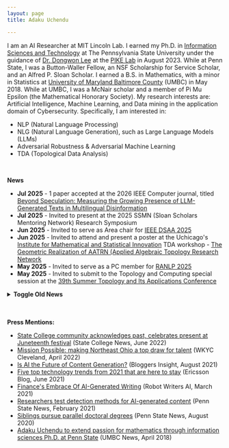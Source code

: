 ```yaml
---
layout: page
title: Adaku Uchendu 

---
```

I am an AI Researcher at MIT Lincoln Lab. I earned my Ph.D. in [Information Sciences and Technology](https://ist.psu.edu/) at The Pennsylvania State University under the guidance of [Dr. Dongwon Lee](http://pike.psu.edu/dongwon/) at the [PIKE Lab](http://pike.psu.edu/) in August 2023. While at Penn State, I was a Button-Waller Fellow, an NSF Scholarship for Service Scholar, and an Alfred P. Sloan Scholar. I earned a B.S. in Mathematics, with a minor in Statistics at [University of Maryland Baltimore County](https://umbc.edu/) (UMBC) in May 2018. While at UMBC, I was a McNair scholar and a member of Pi Mu Epsilon (the Mathematical Honorary Society). My research interests are: Artificial Intelligence, Machine Learning, and Data mining in the application domain of Cybersecurity. 
Specifically, I am interested in:
* NLP (Natural Language Processing)
* NLG (Natural Language Generation), such as Large Language Models (LLMs) 
* Adversarial Robustness & Adversarial Machine Learning  
* TDA (Topological Data Analysis)


<br>

**News**
* **Jul 2025** - 1 paper accepted at the 2026 IEEE Computer journal, titled [Beyond Speculation: Measuring the Growing Presence of LLM-Generated Texts in Multilingual Disinformation](https://arxiv.org/abs/2503.23242)
* **Jul 2025** - Invited to present at the 2025 SSMN (Sloan Scholars Mentoring Network) Research Symposium 
* **Jun 2025** - Invited to serve as Area chair for [IEEE DSAA 2025](https://dsaa.ieee.org/2025/)
* **Jun 2025** - Invited to attend and present a poster at the Uchicago's [Institute for Mathematical and Statistical Innovation](https://www.imsi.institute/) TDA workshop - [The Geometric Realization of AATRN (Applied Algebraic Topology Research Network](https://www.imsi.institute/activities/the-geometric-realization-of-aatrn-applied-algebraic-topology-research-network/)
* **May 2025** - Invited to serve as a PC member for [RANLP 2025](https://ranlp.org/ranlp2025/)
* **May 2025** - Invited to submit to the Topology and Computing special session at the [39th Summer Topology and Its Applications Conference](https://preview.scholarlattice.org/collections/26c1e386-636e-4ed2-8818-3ec1444a4e98)

<details>
    <summary><b>Toggle Old News</b></summary>
    <li> <b>Apr 2025</b> - Invited to serve as Senior Area Chair (SAC) for EMNLP 2025 </li>
    <li> <b>Mar 2025</b> - A new preprint, about investigating the prevalence of machine-generated texts in disinformation datasets - 
        <a href="https://arxiv.org/abs/2503.23242">Beyond speculation: Measuring the growing presence of LLM-generated texts in multilingual disinformation</a> </li>
    <li> <b>Mar 2025</b> - 1 paper on <a href="https://arxiv.org/abs/2503.19099">Obfuscation and Impersonation attacks</a> accepted to <a href="https://www.nlp4dh.com/nlp4dh-2025">NLP4DH</a> </li>
   <li> <b>Mar 2025</b> - Served on a panel for UMBC McNair's <a href="https://my3.my.umbc.edu/groups/public-mcnair/events/137605">Let's Talk Grad School (LTGS) #3: Careers After Graduate School</a> </li>
    <li> <b>Feb 2025</b> - Invited to serve as Area Chair for ACL RR (ACL 2025) </li>
    <li> <b>Feb 2025</b> - Invited to Panels & Workshops reviewer for the 2025 <a href="https://cmd-it.org/tapia-conference/">Tapia conference</a> </li>
    <li> <b>Jan 2025</b> - Invited to serve as a PC member at <a href="https://ecai2025.org/">ECAI 2025</a> conference </li>
    <li> <b>Jan 2025</b> - 2 papers accepted to <a href="https://2025.naacl.org/">NAACL 2025</a> - <a href="https://arxiv.org/pdf/2406.16288">PlagBench</a> and <a href="https://arxiv.org/pdf/2411.04032?">Beemo</a> </li>
    <li> <b>Nov 2024</b> - A new preprint on a comprehensive survey of Topological Data Analysis applications in NLP, titled <a href="https://arxiv.org/pdf/2411.10298">Unveiling Topological Structures in Text: A Comprehensive Survey of Topological Data Analysis Applications in NLP</a> is available </li>
    <li> <b>Nov 2024</b> - A new preprint, titled <a href="https://arxiv.org/pdf/2411.04032">Beemo: Benchmark of Expert-edited Machine-generated Outputs</a> is available </li>
    <li> <b>Oct 2024</b> - Invited to review for <a href="https://www.nature.com/nathumbehav/">Nature Human Behaviour</a> and to serve as PC member for <a href="https://2025.naacl.org/calls/tutorials/">NAACL-HLT/ACL/EMNLP Tutorials 2025</a> </li>
    <li> <b>Sep 2024</b> - Selected to participate in the 2025 <a href="https://www.mittag-leffler.se/activities/ewm-ems-summer-school-stability-in-topological-data-analysis/">EWM-EMS Summer School: Stability in Topological Data Analysis</a>  at <a href="https://www.mittag-leffler.se/">Institut Mittag-Leffler</a> </li>
    <li> <b>Sep 2024</b> - 1 paper on Evaluating the Adversarial robustness of multi-lingual deepfake text detector - <a href="https://arxiv.org/abs/2401.07867">Authorship Obfuscation in Multilingual Machine-Generated Text Detection</a> has been accepted to EMNLP-Findings 2024 </li>
    <li> <b>Jul 2024</b> - Invited to serve as a PC member at <a href="https://genai-content-detection.gitlab.io/">Workshop on Detecting AI Generated Content (DAIGenC)</a> @ <a href="https://coling2025.org/">COLING 2025</a> conference </li>
    <li> <b>Jul 2024</b> - Invited to serve on a virtual panel of professionals to speak to <a href="https://lsamp.umbc.edu/program-description/usm-lsamp-research-program/">USM LSAMP</a> Summer Research Fellows about career pathways. </li>
    <li> <b>Jul 2024</b> - Selected to participate in the 2024 <a href="https://www.dagstuhl.de/en/seminars/seminar-calendar/seminar-details/24401">Dagstuhl Seminar - "Fair Division: Algorithms, Solution Concepts, and Applications"</a>  </li>
    <li> <b>Jul 2024</b> - 1 paper on Deepfake Text Detection with Topological Data Analysis accepted to <a href="https://www.ecai2024.eu/">ECAI 2024</a>, titled <a href="https://arxiv.org/pdf/2309.12934">TOPFORMER: Topology-Aware Authorship Attribution of Deepfake Texts with Diverse Writing Styles</a>  </li>
    <li> <b>Jun 2024</b> - A new preprint titled, <a href="https://arxiv.org/pdf/2406.16288v1">PlagBench: Exploring the Duality of Large Language Models in Plagiarism Generation and Detection</a> </li>
    <li> <b>May 2024</b> - Invited to be a Reviewer for <a href="https://www.winlp.org/">Widening Natural Language Processing (WiNLP) 2024</a>  </li>
    <li> <b>May 2024</b> - 1 paper on the philosophical paradox of authorship before and after authorship masking - <a href="https://arxiv.org/pdf/2311.08374">A Ship of Theseus</a> has been accepted to ACL'24 </li>
    <li> <b>May 2024</b> - Invited to give a talk at the <a href="https://sites.google.com/cohere.com/c4ai-community/community-programs/regional-africa">Geo Regional African Group</a> at <a href="https://cohere.com/events/c4ai-Adaku-Uchendu-2024">Cohere for AI</a> </li>
    <li> <b>Apr 2024</b> - Selected to participate in the <a href="https://www.heidelberg-laureate-forum.org/">11th Heidelberg Laureate Forum (HLF)</a> 2024  </li>
    <li> <b>Mar 2024</b> - 1 paper on using statistical psycholinguistic features to detect Deepfake Texts - <a href="https://browse.arxiv.org/abs/2310.06202">GPT-who</a> has been accepted to NAACL-Findings'24 </li>
    <li> <b>Mar 2024</b> - Invited to be a PC member at <a href="https://www.ecai2024.eu/committees/pc">ECAI 2024</a> conference  </li>
    <li> <b>Jan 2024</b> - Upcoming Invited Talk at <a href="https://www.sgu.edu/">St. George's University, Grenada</a> on Feb 15th  </li>
    <li> <b>Jan 2024</b> - A new preprint titled, <a href="https://arxiv.org/abs/2401.07867">Authorship Obfuscation in Multilingual Machine-Generated Text Detection</a> is available  </li>
    <li> <b>Dec 2023</b> - Attended EMNLP 2023 in person for 3 accepted papers - <a href="https://arxiv.org/abs/2310.13606">MULTITuDE</a>, <a href="https://arxiv.org/abs/2310.15515">F3</a>, and <a href="https://arxiv.org/abs/2310.16746">HANSEN</a>  </li>
    <li> <b>Nov 2023</b> - A new preprint titled, <a href="https://arxiv.org/abs/2311.08374">A Ship of Theseus: Curious Cases of Paraphrasing in LLM-Generated Texts</a> is available  </li>
    <li> <b>Oct 2023</b> - Tutorial: <a href="https://adauchendu.github.io/Tutorials/">Catch Me If You GPT: Tutorial on Deepfake Texts</a> accepted at <a href="https://2024.naacl.org/program/tutorials/">NAACL 2024</a>  </li>
    <li> <b>Oct 2023</b> - A new preprint titled, <a href="https://browse.arxiv.org/abs/2310.06202">GPT-who: An Information Density-based Machine-Generated Text Detector</a> is available  </li>
    <li> <b>Sep 2023</b> - A new preprint titled, <a href="https://browse.arxiv.org/abs/2309.12934">TopRoBERTa: Topology-Aware Authorship Attribution of Deepfake Texts</a> is available </li>

</details>

<br>
<br>


**Press Mentions:**
* [State College community acknowledges past, celebrates present at Juneteenth festival](https://www.collegian.psu.edu/news/borough/state-college-community-acknowledges-past-celebrates-present-at-juneteenth-festival/article_be991856-ef6f-11ec-a22c-2b87aa9aeddd.html) (State College News, June 2022)
* [Mission Possible: making Northeast Ohio a top draw for talent](https://www.wkyc.com/article/news/local/jobs/northeast-ohio-talent-recruiting/95-3c2b0096-635a-4621-beaf-1fba216e1167) (WKYC Cleveland, April 2022)
* [Is AI the Future of Content Generation?](https://www.bloggersinsights.com/blog/technology-web/is-ai-the-future-of-content-generation-bid-440.html) (Bloggers Insight, August 2021)
* [Five top technology trends from 2021 that are here to stay](https://www.ericsson.com/en/blog/2021/6/technology-trends-2021-here-to-stay) (Ericsson Blog, June 2021)
* [Finance's Embrace Of AI-Generated Writing](https://robotwritersai.com/2021/03/01/finances-embrace-of-ai-generated-writing-2/) (Robot Writers AI, March 2021)
* [Researchers test detection methods for AI-generated content](https://news.psu.edu/story/646731/2021/02/05/research/researchers-test-detection-methods-ai-generated-content) (Penn State News, February 2021)
* [Siblings pursue parallel doctoral degrees](https://news.psu.edu/story/629083/2020/08/20/academics/siblings-pursue-parallel-doctoral-degrees) (Penn State News, August 2020)
* [Adaku Uchendu to extend passion for mathematics through information sciences Ph.D. at Penn State](https://news.umbc.edu/adaku-uchendu-to-extend-passion-for-mathematics-through-information-sciences-ph-d-at-penn-state/) (UMBC News, April 2018)
<!-- * [Get to know a Tutor](https://lrc.umbc.edu/tutor/get-to-know-a-tutor/adaku-uchendu/) 2018
 -->
